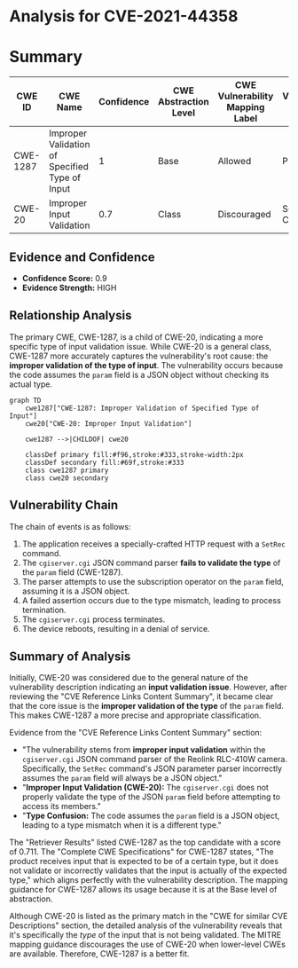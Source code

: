 # Analysis for CVE-2021-44358

# Summary
| CWE ID | CWE Name | Confidence | CWE Abstraction Level | CWE Vulnerability Mapping Label | CWE-Vulnerability Mapping Notes |
|---|---|---|---|---|---|
| CWE-1287 | Improper Validation of Specified Type of Input | 1 | Base | Allowed | Primary CWE |
| CWE-20 | Improper Input Validation | 0.7 | Class | Discouraged | Secondary Candidate |

## Evidence and Confidence

*   **Confidence Score:** 0.9
*   **Evidence Strength:** HIGH

## Relationship Analysis
The primary CWE, CWE-1287, is a child of CWE-20, indicating a more specific type of input validation issue. While CWE-20 is a general class, CWE-1287 more accurately captures the vulnerability's root cause: the **improper validation of the type of input**. The vulnerability occurs because the code assumes the `param` field is a JSON object without checking its actual type.

```mermaid
graph TD
    cwe1287["CWE-1287: Improper Validation of Specified Type of Input"]
    cwe20["CWE-20: Improper Input Validation"]
    
    cwe1287 -->|CHILDOF| cwe20
    
    classDef primary fill:#f96,stroke:#333,stroke-width:2px
    classDef secondary fill:#69f,stroke:#333
    class cwe1287 primary
    class cwe20 secondary
```

## Vulnerability Chain
The chain of events is as follows:
1.  The application receives a specially-crafted HTTP request with a `SetRec` command.
2.  The `cgiserver.cgi` JSON command parser **fails to validate the type** of the `param` field (CWE-1287).
3.  The parser attempts to use the subscription operator on the `param` field, assuming it is a JSON object.
4.  A failed assertion occurs due to the type mismatch, leading to process termination.
5.  The `cgiserver.cgi` process terminates.
6.  The device reboots, resulting in a denial of service.

## Summary of Analysis
Initially, CWE-20 was considered due to the general nature of the vulnerability description indicating an **input validation issue**. However, after reviewing the "CVE Reference Links Content Summary", it became clear that the core issue is the **improper validation of the type** of the `param` field. This makes CWE-1287 a more precise and appropriate classification.

Evidence from the "CVE Reference Links Content Summary" section:
- "The vulnerability stems from **improper input validation** within the `cgiserver.cgi` JSON command parser of the Reolink RLC-410W camera. Specifically, the `SetRec` command's JSON parameter parser incorrectly assumes the `param` field will always be a JSON object."
- "**Improper Input Validation (CWE-20):** The `cgiserver.cgi` does not properly validate the type of the JSON `param` field before attempting to access its members."
- "**Type Confusion:** The code assumes the `param` field is a JSON object, leading to a type mismatch when it is a different type."

The "Retriever Results" listed CWE-1287 as the top candidate with a score of 0.711. The "Complete CWE Specifications" for CWE-1287 states, "The product receives input that is expected to be of a certain type, but it does not validate or incorrectly validates that the input is actually of the expected type," which aligns perfectly with the vulnerability description. The mapping guidance for CWE-1287 allows its usage because it is at the Base level of abstraction.

Although CWE-20 is listed as the primary match in the "CWE for similar CVE Descriptions" section, the detailed analysis of the vulnerability reveals that it's specifically the *type* of the input that is not being validated. The MITRE mapping guidance discourages the use of CWE-20 when lower-level CWEs are available. Therefore, CWE-1287 is a better fit.